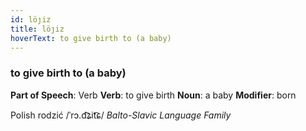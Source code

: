 ```yaml
---
id: löȷiz
title: löȷiz
hoverText: to give birth to (a baby)
---
```


### to give birth to (a baby)

**Part of Speech**: Verb
**Verb**: to give birth
**Noun**: a baby
**Modifier**: born

Polish rodzić /ˈrɔ.d͡ʑit͡ɕ/
*Balto-Slavic Language Family*
